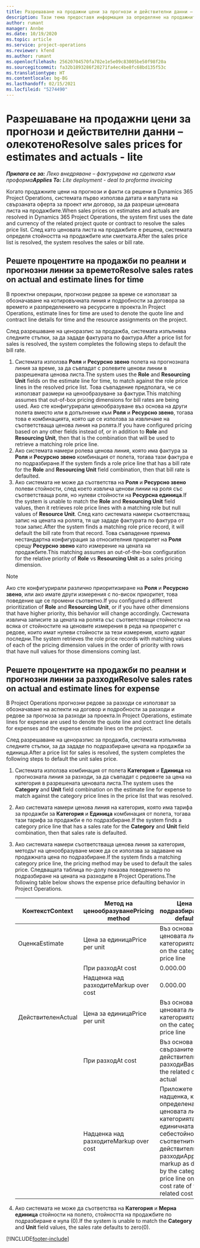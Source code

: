 ```yaml
---
title: Разрешаване на продажни цени за прогнози и действителни данни – олекотено
description: Тази тема предоставя информация за определяне на продажните цени по прогнози и факти.
author: rumant
manager: Annbe
ms.date: 10/19/2020
ms.topic: article
ms.service: project-operations
ms.reviewer: kfend
ms.author: rumant
ms.openlocfilehash: 25620704570fa702e1e5e09c83005be50f98f20a
ms.sourcegitcommit: fa32b1893286f20271fa4ec4be8fc68bd135f53c
ms.translationtype: HT
ms.contentlocale: bg-BG
ms.lasthandoff: 02/15/2021
ms.locfileid: "5274490"
---
```

# <a name="resolve-sales-prices-for-estimates-and-actuals---lite"></a><span data-ttu-id="68bde-103">Разрешаване на продажни цени за прогнози и действителни данни – олекотено</span><span class="sxs-lookup"><span data-stu-id="68bde-103">Resolve sales prices for estimates and actuals - lite</span></span>

<span data-ttu-id="68bde-104">_**Прилага се за:** Леко внедряване – фактуриране на сделката към проформа_</span><span class="sxs-lookup"><span data-stu-id="68bde-104">_**Applies To:** Lite deployment - deal to proforma invoicing_</span></span>

<span data-ttu-id="68bde-105">Когато продажните цени на прогнози и факти са решени в Dynamics 365 Project Operations, системата първо използва датата и валутата на свързаната оферта за проект или договор, за да разреши ценовата листа на продажбите.</span><span class="sxs-lookup"><span data-stu-id="68bde-105">When sales prices on estimates and actuals are resolved in Dynamics 365 Project Operations, the system first uses the date and currency of the related project quote or contract to resolve the sales price list.</span></span> <span data-ttu-id="68bde-106">След като ценовата листа на продажбите е решена, системата определя стойността на продажбите или сметката.</span><span class="sxs-lookup"><span data-stu-id="68bde-106">After the sales price list is resolved, the system resolves the sales or bill rate.</span></span>

## <a name="resolve-sales-rates-on-actual-and-estimate-lines-for-time"></a><span data-ttu-id="68bde-107">Решете процентите на продажби по реални и прогнозни линии за времето</span><span class="sxs-lookup"><span data-stu-id="68bde-107">Resolve sales rates on actual and estimate lines for time</span></span>

<span data-ttu-id="68bde-108">В проектни операции, прогнозни редове за време се използват за обозначаване на котировъчната линия и подробности за договора за времето и разпределението на ресурсите в проекта.</span><span class="sxs-lookup"><span data-stu-id="68bde-108">In Project Operations, estimate lines for time are used to denote the quote line and contract line details for time and the resource assignments on the project.</span></span>

<span data-ttu-id="68bde-109">След разрешаване на ценоразпис за продажба, системата изпълнява следните стъпки, за да зададе фактурата по фактура.</span><span class="sxs-lookup"><span data-stu-id="68bde-109">After a price list for sales is resolved, the system completes the following steps to default the bill rate.</span></span>

1. <span data-ttu-id="68bde-110">Системата използва **Роля** и **Ресурсно звено** полета на прогнозната линия за време, за да съвпадат с ролевите ценови линии в разрешената ценова листа.</span><span class="sxs-lookup"><span data-stu-id="68bde-110">The system uses the **Role** and **Resourcing Unit** fields on the estimate line for time, to match against the role price lines in the resolved price list.</span></span> <span data-ttu-id="68bde-111">Това съвпадение предполага, че се използват размери на ценообразуване за фактури.</span><span class="sxs-lookup"><span data-stu-id="68bde-111">This matching assumes that out-of-box pricing dimensions for bill rates are being used.</span></span> <span data-ttu-id="68bde-112">Ако сте конфигурирали ценообразуване въз основа на други полета вместо или в допълнение към **Роля** и **Ресурсно звено**, тогава това е комбинацията, която ще се използва за извличане на съответстваща ценова линия на ролята.</span><span class="sxs-lookup"><span data-stu-id="68bde-112">If you have configured pricing based on any other fields instead of, or in addition to **Role** and **Resourcing Unit**, then that is the combination that will be used to retrieve a matching role price line.</span></span>
2. <span data-ttu-id="68bde-113">Ако системата намери ролева ценова линия, която има фактура за **Роля** и **Ресурсно звено** комбинация от полета, тогава тази фактура е по подразбиране.</span><span class="sxs-lookup"><span data-stu-id="68bde-113">If the system finds a role price line that has a bill rate for the **Role** and **Resourcing Unit** field combination, then that bill rate is defaulted.</span></span>
3. <span data-ttu-id="68bde-114">Ако системата не може да съответства на **Роля** и **Ресурсно звено** полеви стойности, след което извлича ценови линии на роля със съответстваща роля, но нулеви стойности на **Ресурсна единица**.</span><span class="sxs-lookup"><span data-stu-id="68bde-114">If the system is unable to match the **Role** and **Resourcing Unit** field values, then it retrieves role price lines with a matching role but null values of **Resource Unit**.</span></span> <span data-ttu-id="68bde-115">След като системата намери съответстващ запис на цената на ролята, тя ще зададе фактурата по фактура от този запис.</span><span class="sxs-lookup"><span data-stu-id="68bde-115">After the system finds a matching role price record, it will default the bill rate from that record.</span></span> <span data-ttu-id="68bde-116">Това съвпадение приема нестандартна конфигурация за относителния приоритет на **Роля** срещу **Ресурсно звено** като измерение на цената на продажбите.</span><span class="sxs-lookup"><span data-stu-id="68bde-116">This matching assumes an out-of-the-box configuration for the relative priority of **Role** vs **Resourcing Unit** as a sales pricing dimension.</span></span>

> [!NOTE]
> <span data-ttu-id="68bde-117">Ако сте конфигурирали различно приоритизиране на **Роля** и **Ресурсно звено**, или ако имате други измерения с по-висок приоритет, това поведение ще се промени съответно.</span><span class="sxs-lookup"><span data-stu-id="68bde-117">If you configured a different prioritization of **Role** and **Resourcing Unit**, or if you have other dimensions that have higher priority, this behavior will change accordingly.</span></span> <span data-ttu-id="68bde-118">Системата извлича записите за цената на ролята със съответстващи стойности на всяка от стойностите на ценовите измерения в реда на приоритет с редове, които имат нулеви стойности за тези измерения, които идват последни.</span><span class="sxs-lookup"><span data-stu-id="68bde-118">The system retrieves the role price records with matching values of each of the pricing dimension values in the order of priority with rows that have null values for those dimensions coming last.</span></span>

## <a name="resolve-sales-rates-on-actual-and-estimate-lines-for-expense"></a><span data-ttu-id="68bde-119">Решете процентите на продажби по реални и прогнозни линии за разходи</span><span class="sxs-lookup"><span data-stu-id="68bde-119">Resolve sales rates on actual and estimate lines for expense</span></span>

<span data-ttu-id="68bde-120">В Project Operations прогнозни редове за разходи се използват за обозначаване на аспекти на договор и подробности за разходи и редове за прогноза за разходи за проекта.</span><span class="sxs-lookup"><span data-stu-id="68bde-120">In Project Operations, estimate lines for expense are used to denote the quote line and contract line details for expenses and the expense estimate lines on the project.</span></span>

<span data-ttu-id="68bde-121">След разрешаване на ценоразпис за продажба, системата изпълнява следните стъпки, за да зададе по подразбиране цената на продажби за единица.</span><span class="sxs-lookup"><span data-stu-id="68bde-121">After a price list for sales is resolved, the system completes the following steps to default the unit sales price.</span></span>

1. <span data-ttu-id="68bde-122">Системата използва комбинация от полета **Категория** и **Единица** на прогнозната линия за разходи, за да съвпадат с редовете за цена на категория в разрешената ценовата листа.</span><span class="sxs-lookup"><span data-stu-id="68bde-122">The system uses the **Category** and **Unit** field combination on the estimate line for expense to match against the category price lines in the price list that was resolved.</span></span>
2. <span data-ttu-id="68bde-123">Ако системата намери ценова линия на категория, която има тарифа за продажби за **Категория** и **Единица** комбинация от полета, тогава тази тарифа за продажби е по подразбиране.</span><span class="sxs-lookup"><span data-stu-id="68bde-123">If the system finds a category price line that has a sales rate for the **Category** and **Unit** field combination, then that sales rate is defaulted.</span></span>
3. <span data-ttu-id="68bde-124">Ако системата намери съответстваща ценова линия за категория, методът на ценообразуване може да се използва за задаване на продажната цена по подразбиране.</span><span class="sxs-lookup"><span data-stu-id="68bde-124">If the system finds a matching category price line, the pricing method may be used to default the sales price.</span></span> <span data-ttu-id="68bde-125">Следващата таблица по-долу показва поведението по подразбиране на цената на разходите в Project Operations.</span><span class="sxs-lookup"><span data-stu-id="68bde-125">The following table below shows the expense price defaulting behavior in Project Operations.</span></span>

    | <span data-ttu-id="68bde-126">Контекст</span><span class="sxs-lookup"><span data-stu-id="68bde-126">Context</span></span> | <span data-ttu-id="68bde-127">Метод на ценообразуване</span><span class="sxs-lookup"><span data-stu-id="68bde-127">Pricing method</span></span> | <span data-ttu-id="68bde-128">Цена по подразбиране</span><span class="sxs-lookup"><span data-stu-id="68bde-128">Price defaulted</span></span> |
    | --- | --- | --- |
    | <span data-ttu-id="68bde-129">Оценка</span><span class="sxs-lookup"><span data-stu-id="68bde-129">Estimate</span></span> | <span data-ttu-id="68bde-130">Цена за единица</span><span class="sxs-lookup"><span data-stu-id="68bde-130">Price per unit</span></span> | <span data-ttu-id="68bde-131">Въз основа на ценовата линия на категорията</span><span class="sxs-lookup"><span data-stu-id="68bde-131">Based on the category price line</span></span> |
    | &nbsp; | <span data-ttu-id="68bde-132">При разход</span><span class="sxs-lookup"><span data-stu-id="68bde-132">At cost</span></span> | <span data-ttu-id="68bde-133">0.00</span><span class="sxs-lookup"><span data-stu-id="68bde-133">0.00</span></span> |
    | &nbsp; | <span data-ttu-id="68bde-134">Надценка над разходите</span><span class="sxs-lookup"><span data-stu-id="68bde-134">Markup over cost</span></span> | <span data-ttu-id="68bde-135">0.00</span><span class="sxs-lookup"><span data-stu-id="68bde-135">0.00</span></span> |
    | <span data-ttu-id="68bde-136">Действителен</span><span class="sxs-lookup"><span data-stu-id="68bde-136">Actual</span></span> | <span data-ttu-id="68bde-137">Цена за единица</span><span class="sxs-lookup"><span data-stu-id="68bde-137">Price per unit</span></span> | <span data-ttu-id="68bde-138">Въз основа на ценовата линия на категорията</span><span class="sxs-lookup"><span data-stu-id="68bde-138">Based on the category price line</span></span> |
    | &nbsp; | <span data-ttu-id="68bde-139">При разход</span><span class="sxs-lookup"><span data-stu-id="68bde-139">At cost</span></span> | <span data-ttu-id="68bde-140">Въз основа на свързаните действителни разходи</span><span class="sxs-lookup"><span data-stu-id="68bde-140">Based on the related cost actual</span></span> |
    | &nbsp; | <span data-ttu-id="68bde-141">Надценка над разходите</span><span class="sxs-lookup"><span data-stu-id="68bde-141">Markup over cost</span></span> | <span data-ttu-id="68bde-142">Приложете надценка, както е определена от ценовата линия на категорията, върху единичната себестойност на съответните действителни разходи</span><span class="sxs-lookup"><span data-stu-id="68bde-142">Apply a markup as defined by the category price line on the unit cost rate of the related cost actual</span></span> |

4. <span data-ttu-id="68bde-143">Ако системата не може да съответства на **Категория** и **Мерна единица** стойности на полето, стойността на продажбите по подразбиране е нула (0).</span><span class="sxs-lookup"><span data-stu-id="68bde-143">If the system is unable to match the **Category** and **Unit** field values, the sales rate defaults to zero(0).</span></span>


[!INCLUDE[footer-include](../../includes/footer-banner.md)]